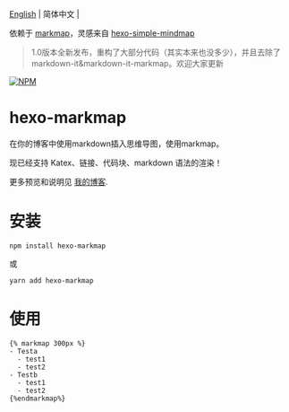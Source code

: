 [English](https://github.com/MaxChang3/hexo-markmap/blob/main/README_EN.md)
| 简体中文 |

依赖于 [markmap](https://github.com/gera2ld/markmap)，灵感来自 [hexo-simple-mindmap](https://github.com/HunterXuan/hexo-simple-mindmap)

> 1.0版本全新发布，重构了大部分代码（其实本来也没多少），并且去除了markdown-it&markdown-it-markmap。欢迎大家更新

[![NPM](https://nodei.co/npm/hexo-markmap.png)](https://nodei.co/npm/hexo-markmap/)

# hexo-markmap
在你的博客中使用markdown插入思维导图，使用markmap。

现已经支持 Katex、链接、代码块、markdown 语法的渲染！

更多预览和说明见 [我的博客](https://zhangmaimai.com/2021/02/23/hexo-mindmap-plugin/).
# 安装
```
npm install hexo-markmap
```
或
```
yarn add hexo-markmap
```

# 使用
```
{% markmap 300px %}
- Testa
  - test1
  - test2
- Testb
  - test1
  - test2
{%endmarkmap%}
```
